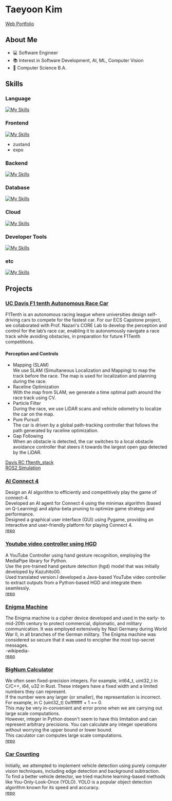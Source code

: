# Taeyoon Kim

[Web Portfolio](https://c-gongja.github.io/TYWebv2/)

## About Me
 * :computer: Software Engineer
 * :books: Interest in Software Development, AI, ML, Computer Vision
 * :school: Computer Science B.A.

## Skills
### Language
[![My Skills](https://skillicons.dev/icons?i=c,cpp,java,py,js,ts)](https://skillicons.dev)

### Frontend
[![My Skills](https://skillicons.dev/icons?i=html,css,react,nextjs,threejs,tailwind,npm)](https://skillicons.dev)
* zustand
* expo

### Backend
[![My Skills](https://skillicons.dev/icons?i=spring,maven,gradle,firebase,flask,graphql)](https://skillicons.dev)

### Database
[![My Skills](https://skillicons.dev/icons?i=postgres,mongodb)](https://skillicons.dev)

### Cloud
[![My Skills](https://skillicons.dev/icons?i=aws,gcp)](https://skillicons.dev)

### Developer Tools
[![My Skills](https://skillicons.dev/icons?i=git,docker,ubuntu,postman)](https://skillicons.dev)

### etc
[![My Skills](https://skillicons.dev/icons?i=matlab,ros)](https://skillicons.dev)

## Projects

### [UC Davis F1 tenth Autonomous Race Car](https://github.com/C-Gongja/f1tenth_gym_ros.git)
F1Tenth is an autonomous racing league where universities design self-driving cars to compete for the fastest car. For our ECS Capstone project, we collaborated with Prof. Nazari's CORE Lab to develop the perception and control for the lab’s race car, enabling it to autonomously navigate a race track while avoiding obstacles, in preparation for future F1Tenth competitions.

#### Perception and Controls
* Mapping (SLAM)<br>
We use SLAM (Simultaneous Localization and Mapping) to map the track before the race. The map is used for localization and planning during the race.
* Raceline Optimization<br>
With the map from SLAM, we generate a time optimal path around the race track using CV.
* Particle Filter<br>
During the race, we use LiDAR scans and vehicle odometry to localize the car on the map.
* Pure Pursuit<br>
The car is driven by a global path-tracking controller that follows the path generated by raceline optimization.
* Gap Following<br>
When an obstacle is detected, the car switches to a local obstacle avoidance controller that steers it towards the largest open gap detected by the LiDAR.<br>

[Davis RC f1tenth_stack](https://github.com/C-Gongja/darc_f1tenth_system.git) <br>
[ROS2 Simulation](https://github.com/C-Gongja/f1tenth_gym_ros.git) <br>

### [AI Connect 4](https://github.com/C-Gongja/connect_4_ai)
Design an AI algorithm to efficiently and competitively play the game of connect-4. <br>
Developed an AI agent for Connect 4 using the minimax algorithm (based on Q-Learning) and alpha-beta pruning to optimize game strategy and performance. <br>
Designed a graphical user interface (GUI) using Pygame, providing an interactive and user-friendly platform for playing Connect 4.<br>
[repo](https://github.com/C-Gongja/connect_4_ai) <br>

### [Youtube video controller using HGD](https://github.com/C-Gongja/hgd_youtube_controller)
A YouTube Controller using hand gesture recognition, employing the MediaPipe library for Python.<br>
Use the pre-trained hand gesture detection (hgd) model that was initially developed by Kazuhito00.<br> 
Used translated version.I developed a Java-based YouTube video controller to extract outputs from a Python-based HGD and integrate them seamlessly.<br>
[repo](https://github.com/C-Gongja/hgd_youtube_controller) <br>

### [Enigma Machine](https://github.com/C-Gongja/Enigma-Machine)
The Enigma machine is a cipher device developed and used in the early- to mid-20th century to protect commercial, diplomatic, and military communication. It was employed extensively by Nazi Germany during World War II, in all branches of the German military. The Enigma machine was considered so secure that it was used to encipher the most top-secret messages. <br> -wikipedia- <br>
[repo](https://github.com/C-Gongja/Enigma-Machine) <br>

### [BigNum Calculator](https://github.com/C-Gongja/BigNum-Calculator)
We often seen fixed-precision integers. For example, int64_t, uint32_t in C/C++, i64, u32 in Rust. These integers have a fixed width and a limited numbers they can represent. <br>
If the number were any larger (or smaller), the representation is incorrect. For example, in C (uint32_t) 0xffffffff + 1 == 0. <br>
This may be very in-convenient and error prone when we are carrying out large scale computations.<br>
However, integer in Python doesn't seem to have this limitation and can represent arbitrary precisions. You can calculate any integer operations without worrying the upper bound or lower bound.<br>
This caculator can computes large scale computations.<br>
[repo](https://github.com/C-Gongja/BigNum-Calculator) <br>

### [Car Counting](https://github.com/C-Gongja/CV_vehicle_counter)
Initially, we attempted to implement vehicle detection using purely computer vision techniques, including edge detection and background subtraction. <br>
To find a better vehicle detector, we tried machine learning-based methods like You-Only-Look-Once (YOLO). YOLO is a popular object detection algorithm known for its speed and accuracy.<br>
[repo](https://github.com/C-Gongja/CV_vehicle_counter) <br>

<!--
**C-Gongja/C-Gongja** is a ✨ _special_ ✨ repository because its `README.md` (this file) appears on your GitHub profile.

Here are some ideas to get you started:

- 🔭 I’m currently working on ...
- 🌱 I’m currently learning ...
- 👯 I’m looking to collaborate on ...
- 🤔 I’m looking for help with ...
- 💬 Ask me about ...
- 📫 How to reach me: ...
- 😄 Pronouns: ...
- ⚡ Fun fact: ...
-->
